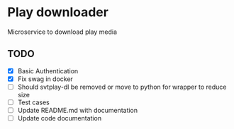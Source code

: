 # Play downloader

Microservice to download play media

## TODO

* [x] Basic Authentication
* [x] Fix swag in docker
* [ ] Should svtplay-dl be removed or move to python for wrapper to reduce size
* [ ] Test cases
* [ ] Update README.md with documentation
* [ ] Update code documentation
